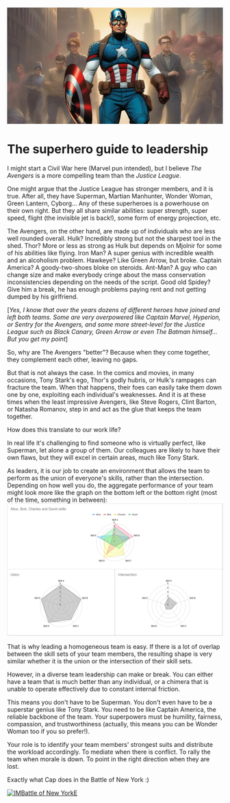 <p align="center">
  <img src="./cap_header.jpg" alt="Captain America"/>
</p>

# The superhero guide to leadership

I might start a Civil War here (Marvel pun intended), but I believe *The Avengers* is a more compelling team than the *Justice League*.

One might argue that the Justice League has stronger members, and it is true. After all, they have Superman, Martian Manhunter, Wonder Woman, Green Lantern, Cyborg... Any of these superheroes is a powerhouse on their own right. But they all share similar abilities: super strength, super speed, flight (the invisible jet is back!), some form of energy projection, etc.

The Avengers, on the other hand, are made up of individuals who are less well rounded overall. Hulk? Incredibly strong but not the sharpest tool in the shed. Thor? More or less as strong as Hulk but depends on Mjolnir for some of his abilities like flying. Iron Man? A super genius with incredible wealth and an alcoholism problem. Hawkeye? Like Green Arrow, but broke. Captain America? A goody-two-shoes bloke on steroids. Ant-Man? A guy who can change size and make everybody cringe about the mass conservation inconsistencies depending on the needs of the script. Good old Spidey? Give him a break, he has enough problems paying rent and not getting dumped by his girlfriend.

[*Yes, I know that over the years dozens of different heroes have joined and left both teams. Some are very overpowered like Captain Marvel, Hyperion, or Sentry for the Avengers, and some more street-level for the Justice League such as Black Canary, Green Arrow or even The Batman himself... But you get my point*]

So, why are The Avengers "better"? Because when they come together, they complement each other, leaving no gaps.

But that is not always the case. In the comics and movies, in many occasions, Tony Stark's ego, Thor's godly hubris, or Hulk's rampages can fracture the team. When that happens, their foes can easily take them down one by one, exploiting each individual's weaknesses. And it is at these times when the least impressive Avengers, like Steve Rogers, Clint Barton, or Natasha Romanov, step in and act as the glue that keeps the team together.

How does this translate to our work life?

In real life it's challenging to find someone who is virtually perfect, like Superman, let alone a group of them. Our colleagues are likely to have their own flaws, but they will excel in certain areas, much like Tony Stark.

As leaders, it is our job to create an environment that allows the team to perform as the union of everyone's skills, rather than the intersection. Depending on how well you do, the aggregate performance of your team might look more like the graph on the bottom left or the bottom right (most of the time, something in between):![Skill graphs](./skills_radar_graphs.png)

That is why leading a homogeneous team is easy. If there is a lot of overlap between the skill sets of your team members, the resulting shape is very similar whether it is the union or the intersection of their skill sets.

However, in a diverse team leadership can make or break. You can either have a team that is much better than any individual, or a chimera that is unable to operate effectively due to constant internal friction.

This means you don't have to be Superman. You don't even have to be a superstar genius like Tony Stark. You need to be like Captain America, the reliable backbone of the team. Your superpowers must be humility, fairness, compassion, and trustworthiness (actually, this means you can be Wonder Woman too if you so prefer!).

Your role is to identify your team members' strongest suits and distribute the workload accordingly. To mediate when there is conflict. To rally the team when morale is down. To point in the right direction when they are lost.

Exactly what Cap does in the Battle of New York :)

[![IMBattle of New YorkE](https://img.youtube.com/vi/uk9id1KIjns/0.jpg)](https://www.youtube.com/watch?v=uk9id1KIjns)
